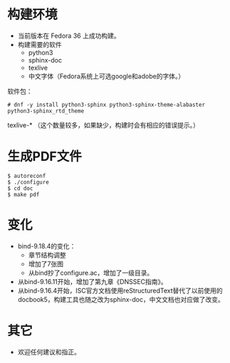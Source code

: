 
# 构建环境
* 当前版本在 Fedora 36 上成功构建。
* 构建需要的软件
  * python3
  * sphinx-doc
  * texlive
  * 中文字体（Fedora系统上可选google和adobe的字体。）

软件包：

```
# dnf -y install python3-sphinx python3-sphinx-theme-alabaster python3-sphinx_rtd_theme
```

texlive-* （这个数量较多，如果缺少，构建时会有相应的错误提示。）

# 生成PDF文件

```
$ autoreconf
$ ./configure
$ cd doc
$ make pdf
```

# 变化
* bind-9.18.4的变化：
  * 章节结构调整
  * 增加了7张图
  * 从bind抄了configure.ac，增加了一级目录。
* 从bind-9.16.11开始，增加了第九章《DNSSEC指南》。
* 从bind-9.16.4开始，ISC官方文档使用reStructuredText替代了以前使用的docbook5，构建工具也随之改为sphinx-doc，中文文档也对应做了改变。

# 其它
* 欢迎任何建议和指正。
